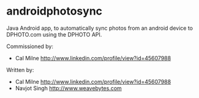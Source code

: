 androidphotosync
================

Java Android app, to automatically sync photos from an android device to DPHOTO.com using the DPHOTO API.

Commissioned by:
- Cal Milne <http://www.linkedin.com/profile/view?id=45607988>

Written by:
- Cal Milne <http://www.linkedin.com/profile/view?id=45607988>
- Navjot Singh <http://www.weavebytes.com>
